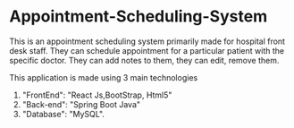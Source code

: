 # Appointment-Scheduling-System

This is an appointment scheduling system primarily made for hospital front desk staff. 
They can schedule appointment for a particular patient with the specific doctor. 
They can add notes to them, they can edit, remove them. 

This application is made using 3 main technologies 

1) "FrontEnd": "React Js,BootStrap, Html5" 
2) "Back-end": "Spring Boot Java" 
3) "Database": "MySQL".
